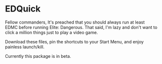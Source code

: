 # EDQuick
Fellow commanders,
It's preached that you should always run at least EDMC before running Elite: Dangerous.
That said, I'm lazy and don't want to click a million things just to play a video game.

Download these files, pin the shortcuts to your Start Menu, and enjoy painless launch/kill.

Currently this package is in beta.
